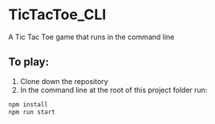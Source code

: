 # TicTacToe_CLI
A Tic Tac Toe game that runs in the command line

## To play:
1. Clone down the repository
2. In the command line at the root of this project folder run:
```sh
npm install
npm run start
```
